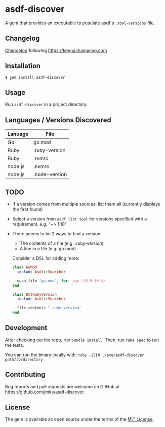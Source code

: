 # asdf-discover

A gem that provides an executable to populate [asdf](http://asdf-vm.com/)'s `.tool-versions` file.

## Changelog

[Changelog](./CHANGELOG.md) following https://keepachangelog.com

## Installation

```
$ gem install asdf-discover
```

## Usage

Run `asdf-discover` in a project directory.

## Languages / Versions Discovered

| Lanuage | File          |
|---------|---------------|
| Go      | go.mod        |
| Ruby    | .ruby-version |
| Ruby    | .rvmrc        |
| node.js | .nvmrc        |
| node.js | .node-version |

## TODO

* If a version comes from multiple sources, list them all (currently displays the first found)
* Select a version from `asdf list tool` for versions specified with a requirement, e.g. "~> 1.10"
* There seems to be 2 ways to find a version:
  * The contents of a file (e.g. .ruby-version)
  * A line in a file (e.g. go.mod)

  Consider a DSL for adding more:

  ```ruby
  class GoMod
    include Asdf::Searcher

    scan_file "go.mod", for: /go ([0-9.]+)$/
  end

  class DotRubyVersion
    include Asdf::Searcher

    file_contents ".ruby-version"
  end
  ```

## Development

After checking out the repo, run `bundle install`.
Then, run `rake spec` to run the tests.

You can run the binary locally with: `ruby -Ilib ./exe/asdf-discover path/to/directory`

## Contributing

Bug reports and pull requests are welcome on GitHub at https://github.com/jmks/asdf-discover.

## License

The gem is available as open source under the terms of the [MIT License](https://opensource.org/licenses/MIT).
